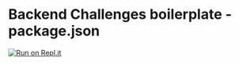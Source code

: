 # Backend Challenges boilerplate - package.json
[![Run on Repl.it](https://repl.it/badge/github/s-manguy/projects/APIs-microservices/Challenges/boilerplate-npm)](https://repl.it/badge/github/s-manguy/projects/APIs-microservices/Challenges/boilerplate-npm)

